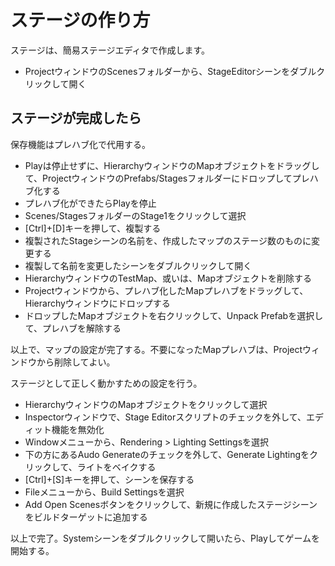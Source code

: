 # ステージの作り方
ステージは、簡易ステージエディタで作成します。

- ProjectウィンドウのScenesフォルダーから、StageEditorシーンをダブルクリックして開く


## ステージが完成したら
保存機能はプレハブ化で代用する。

- Playは停止せずに、HierarchyウィンドウのMapオブジェクトをドラッグして、ProjectウィンドウのPrefabs/Stagesフォルダーにドロップしてプレハブ化する
- プレハブ化ができたらPlayを停止
- Scenes/StagesフォルダーのStage1をクリックして選択
- [Ctrl]+[D]キーを押して、複製する
- 複製されたStageシーンの名前を、作成したマップのステージ数のものに変更する
- 複製して名前を変更したシーンをダブルクリックして開く
- HierarchyウィンドウのTestMap、或いは、Mapオブジェクトを削除する
- Projectウィンドウから、プレハブ化したMapプレハブをドラッグして、Hierarchyウィンドウにドロップする
- ドロップしたMapオブジェクトを右クリックして、Unpack Prefabを選択して、プレハブを解除する

以上で、マップの設定が完了する。不要になったMapプレハブは、Projectウィンドウから削除してよい。

ステージとして正しく動かすための設定を行う。

- HierarchyウィンドウのMapオブジェクトをクリックして選択
- Inspectorウィンドウで、Stage Editorスクリプトのチェックを外して、エディット機能を無効化
- Windowメニューから、Rendering > Lighting Settingsを選択
- 下の方にあるAudo Generateのチェックを外して、Generate Lightingをクリックして、ライトをベイクする
- [Ctrl]+[S]キーを押して、シーンを保存する
- Fileメニューから、Build Settingsを選択
- Add Open Scenesボタンをクリックして、新規に作成したステージシーンをビルドターゲットに追加する

以上で完了。Systemシーンをダブルクリックして開いたら、Playしてゲームを開始する。
